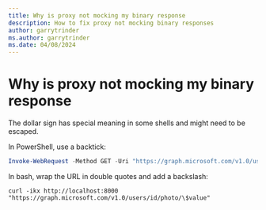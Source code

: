 ```yaml
---
title: Why is proxy not mocking my binary response
description: How to fix proxy not mocking binary responses
author: garrytrinder
ms.author: garrytrinder
ms.date: 04/08/2024
---
```


# Why is proxy not mocking my binary response

The dollar sign has special meaning in some shells and might need to be escaped.

In PowerShell, use a backtick:

```powershell
Invoke-WebRequest -Method GET -Uri "https://graph.microsoft.com/v1.0/users/id/photo/`$value" -Proxy http://localhost:8000
```

In bash, wrap the URL in double quotes and add a backslash:

```console
curl -ikx http://localhost:8000 "https://graph.microsoft.com/v1.0/users/id/photo/\$value"
```
